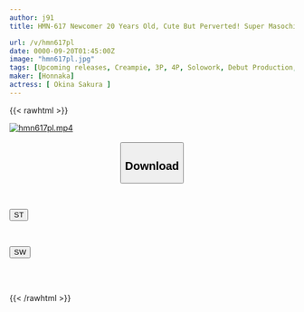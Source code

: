 ```yaml
---
author: j91
title: HMN-617 Newcomer 20 Years Old, Cute But Perverted! Super Masochist! A Female College Student Attending A Women's University In Tokyo Cannot Hide Her Perverted Masochistic Tendencies And Has Sent An Masturbation Video To Request Creampie Sex In Order To Fulfill Her Desires, So She Is Making Her AV Debut! Sakura Okina

url: /v/hmn617pl
date: 0000-09-20T01:45:00Z
image: "hmn617pl.jpg"
tags: [Upcoming releases, Creampie, 3P, 4P, Solowork, Debut Production, Beautiful Girl, Facials	]
maker: [Honnaka]
actress: [ Okina Sakura ]
---
```



{{< rawhtml >}}

<div class="video" data-videoid="pending_link.html">
    <a href="javascript:;">
        <img src="/v/hmn617pl/hmn617pl.jpg" width="WIDTH" height="HEIGHT" alt="hmn617pl.mp4" loading="lazy">
    </a>
</div>

<script type="text/javascript" src="https://j91.asia/asset/on-demand-pend.js"></script>

<br>
  <link rel="stylesheet" href="https://j91.asia/asset/bs5.css">
  
  <center>
  <button class="btn btn-primary" type="button" data-bs-toggle="collapse" data-bs-target=".multi-collapse" aria-expanded="false" aria-controls="multiCollapseExample1 multiCollapseExample2"><h2>Download</h2></button></center>
</p>
<div class="row">
  <div class="col">
    <div class="collapse multi-collapse" id="multiCollapseExample1">
      <div class="card card-body">
	      	      <br>
<div class="buttons">  
<p><a href="https://j91.asia/pending_link.html" target="_blank"><button class="btn-hover color-3"><i class="fa fa-download"></i> ST</button></a></p></div>
    </div>
  </div>
</div>
  <div class="col">
    <div class="collapse multi-collapse" id="multiCollapseExample2">
      <div class="card card-body">
	      <br>
<div class="buttons">
<p><a href="https://j91.asia/pending_link.html" target="_blank"><button class="btn-hover color-2"><i class="fa fa-download"></i> SW</button></a></p></div>
<br><br>
      </div>
    </div>
  </div>
</div>

{{< /rawhtml >}}